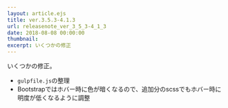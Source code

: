 ```yaml
---
layout: article.ejs
title: ver.3.5.3-4.1.3
url: releasenote_ver_3_5_3-4_1_3
date: 2018-08-08 00:00:00
thumbnail: 
excerpt: いくつかの修正
---
```


いくつかの修正。

* `gulpfile.js`の整理
* Bootstrapではホバー時に色が暗くなるので、追加分のscssでもホバー時に明度が低くなるように調整
